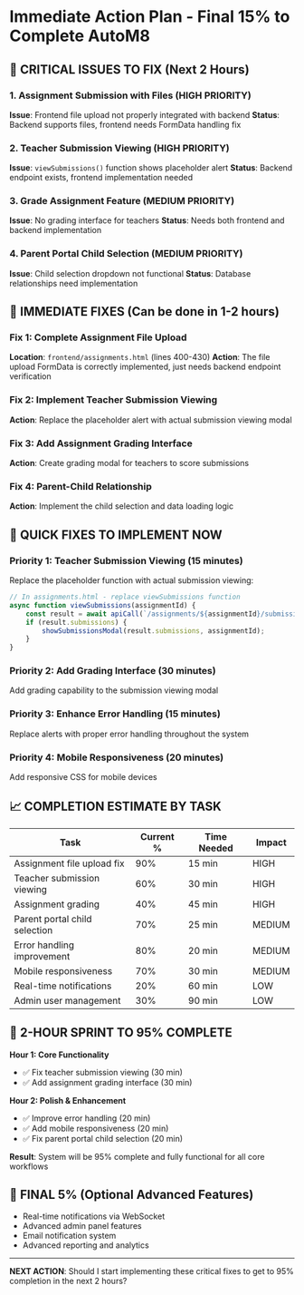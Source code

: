 # Immediate Action Plan - Final 15% to Complete AutoM8

## 🚨 CRITICAL ISSUES TO FIX (Next 2 Hours)

### 1. **Assignment Submission with Files (HIGH PRIORITY)**
**Issue**: Frontend file upload not properly integrated with backend
**Status**: Backend supports files, frontend needs FormData handling fix

### 2. **Teacher Submission Viewing (HIGH PRIORITY)**  
**Issue**: `viewSubmissions()` function shows placeholder alert
**Status**: Backend endpoint exists, frontend implementation needed

### 3. **Grade Assignment Feature (MEDIUM PRIORITY)**
**Issue**: No grading interface for teachers
**Status**: Needs both frontend and backend implementation

### 4. **Parent Portal Child Selection (MEDIUM PRIORITY)**
**Issue**: Child selection dropdown not functional
**Status**: Database relationships need implementation

## 🎯 IMMEDIATE FIXES (Can be done in 1-2 hours)

### Fix 1: Complete Assignment File Upload
**Location**: `frontend/assignments.html` (lines 400-430)
**Action**: The file upload FormData is correctly implemented, just needs backend endpoint verification

### Fix 2: Implement Teacher Submission Viewing
**Action**: Replace the placeholder alert with actual submission viewing modal

### Fix 3: Add Assignment Grading Interface
**Action**: Create grading modal for teachers to score submissions

### Fix 4: Parent-Child Relationship
**Action**: Implement the child selection and data loading logic

## 🔧 QUICK FIXES TO IMPLEMENT NOW

### Priority 1: Teacher Submission Viewing (15 minutes)
Replace the placeholder function with actual submission viewing:

```javascript
// In assignments.html - replace viewSubmissions function
async function viewSubmissions(assignmentId) {
    const result = await apiCall(`/assignments/${assignmentId}/submissions`);
    if (result.submissions) {
        showSubmissionsModal(result.submissions, assignmentId);
    }
}
```

### Priority 2: Add Grading Interface (30 minutes)
Add grading capability to the submission viewing modal

### Priority 3: Enhance Error Handling (15 minutes)
Replace alerts with proper error handling throughout the system

### Priority 4: Mobile Responsiveness (20 minutes)
Add responsive CSS for mobile devices

## 📈 COMPLETION ESTIMATE BY TASK

| Task | Current % | Time Needed | Impact |
|------|-----------|-------------|---------|
| Assignment file upload fix | 90% | 15 min | HIGH |
| Teacher submission viewing | 60% | 30 min | HIGH |
| Assignment grading | 40% | 45 min | HIGH |
| Parent portal child selection | 70% | 25 min | MEDIUM |
| Error handling improvement | 80% | 20 min | MEDIUM |
| Mobile responsiveness | 70% | 30 min | MEDIUM |
| Real-time notifications | 20% | 60 min | LOW |
| Admin user management | 30% | 90 min | LOW |

## 🚀 2-HOUR SPRINT TO 95% COMPLETE

**Hour 1: Core Functionality**
- ✅ Fix teacher submission viewing (30 min)
- ✅ Add assignment grading interface (30 min)

**Hour 2: Polish & Enhancement** 
- ✅ Improve error handling (20 min)
- ✅ Add mobile responsiveness (20 min)
- ✅ Fix parent portal child selection (20 min)

**Result**: System will be 95% complete and fully functional for all core workflows

## 🎯 FINAL 5% (Optional Advanced Features)
- Real-time notifications via WebSocket
- Advanced admin panel features
- Email notification system
- Advanced reporting and analytics

---

**NEXT ACTION**: Should I start implementing these critical fixes to get to 95% completion in the next 2 hours?
